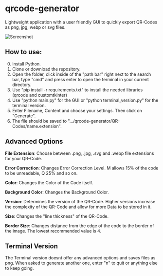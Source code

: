 # qrcode-generator
Lightweight application with a user friendly GUI to quickly export QR-Codes as png, jpg, webp or svg files. 

![Screenshot](https://user-images.githubusercontent.com/95617181/233199277-afeafbd2-3843-42be-9ac9-bc3fab1cdb59.png)

## How to use:

0. Install Python.
1. Clone or download the repository.
2. Open the folder, click inside of the "path bar" right next to the search bar, type "cmd" and press enter to open the terminal in your current directory.
3. Use "pip install -r requirements.txt" to install the needed libraries (qrcode and customtkinter)
4. Use "python main.py" for the GUI or "python terminal_version.py" for the terminal version.
5. Enter Filename, Content and choose your settings. Then click on "Generate".
6. The file should be saved to ".../qrcode-generator/QR-Codes/name.extension".

## Advanced Options

**File Extension**: Choose between .png, .jpg, .svg and .webp file extensions for your QR-Code.

**Error Correction**: Changes Error Correction Level. M allows 15% of the code to be unreadable, Q 25% and so on.

**Color**: Changes the Color of the Code itself.

**Background Color**: Changes the Background Color.

**Version**: Determines the version of the QR-Code. Higher versions increase the complexity of the QR-Code and allow for more Data to be stored in it.

**Size**: Changes the "line thickness" of the QR-Code.

**Border Size**: Changes distance from the edge of the code to the border of the image. The lowest recommended value is 4.

## Terminal Version
The Terminal version doesnt offer any advanced options and saves files as png. When asked to generate another one, enter "n" to quit or anything else to keep going.

